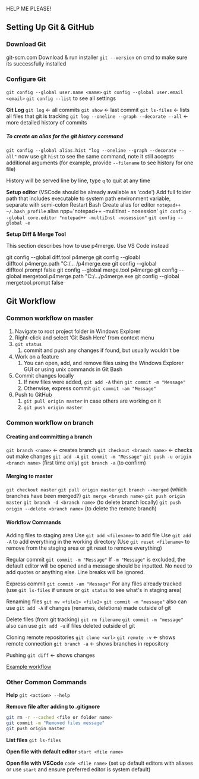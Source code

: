 HELP ME PLEASE!

## Setting Up Git & GitHub

### Download Git

git-scm.com
Download & run installer
`git --version` on cmd to make sure its successfully installed

### Configure Git

`git config --global user.name <name>` 
`git config --global user.email <email>`
`git config --list` to see all settings

**Git Log**
`git log` <- all commits
`git show` <- last commit 
`git ls-files` <- lists all files that git is tracking
`git log --oneline --graph --decorate --all` <-more detailed history of commits

##### To create an alias for the git history command
`git config --global alias.hist "log --oneline --graph --decorate --all"`
now use git `hist` to see the same command, note it still accepts additional arguments (for example, provide `--filename` to see history for one file)

History will be served line by line, type `q` to quit at any time

**Setup editor** (VSCode should be already available as 'code')
Add full folder path that includes executable to system path environment variable, separate with semi-colon
Restart Bash
Create alias for editor
`notepad++ ~/.bash_profile`
alias npp='notepad++ -mulitInst - nosession'
`git config --global core.editor "notepad++ -multiInst -nosession"`
`git config --global -e`

**Setup Diff & Merge Tool**

This section describes how to use p4merge. Use VS Code instead

git config --global diff.tool p4merge
git config --gloabl difftool.p4merge.path "C:/... /p4merge.exe
git config --global difftool.prompt false
git config --global merge.tool p4merge
git config --global mergetool.p4merge.path "C:/.../p4merge.exe
git config --global mergetool.prompt false

## Git Workflow

### Common workflow on master

1. Navigate to root project folder in Windows Explorer
2. Right-click and select 'Git Bash Here' from context menu
3. `git status`
   1. commit and push any changes if found, but usually wouldn't be
4. Work on a feature
   1. You can open, add, and remove files using the Windows Explorer GUI or using unix commands in Git Bash
5. Commit changes locally
   1. If new files were added, `git add -A` then `git commit -m "Message"`
   2. Otherwise, express commit `git commit -am "Message"`
6. Push to GitHub
   1. `git pull origin master` in case others are working on it
   2. `git push origin master` 

### Common workflow on branch

#### Creating and committing a branch

`git branch <name>` <- creates branch
`git checkout <branch name>` <- checks out 
make changes
`git add -A`
`git commit -m "Message"`
`git push -u origin <branch name>` (first time only)
`git branch -a` (to confirm)

#### Merging to master

`git checkout master`
`git pull origin master`
`git branch --merged` (which branches have been merged?)
`git merge <branch name>`
`git push origin master`
`git branch -d <branch name>` (to delete branch locally)
`git push origin --delete <branch name>` (to delete the remote branch)

#### Workflow Commands

Adding files to staging area
Use `git add <filename>` to add file
Use `git add -A` to add everything in the working directory
(Use `git reset <filename>` to remove from the staging area or git reset to remove everything)

Regular commit 
`git commit -m "Message"`
If `-m "Message"` is excluded, the default editor will be opened and a message should be inputted. No need to add quotes or anything else. Line breaks will be ignored.

Express commit
`git commit -am "Message"`
For any files already tracked (use `git ls-files` if unsure or `git status` to see what's in staging area)

Renaming files
`git mv <file1> <file2>`
`git commit -m "message"`
also can use `git add -A` if changes (renames, deletions) made outside of git

Delete files (from git tracking)
`git rm filename`
`git commit -m "message"`
also can use `git add -u` if files deleted outside of git

Cloning remote repositories
`git clone <url>`
`git remote -v` <- shows remote connection
`git branch -a` <- shows branches in repository

Pushing
`git diff` <- shows changes

[Example workflow](https://www.gun.io/blog/how-to-github-fork-branch-and-pull-request)

### Other Common Commands

**Help** `git <action> --help`

**Remove file after adding to .gitignore**

```bash
git rm -r --cached <file or folder name>
git commit -m "Removed files message"
git push origin master
```

**List files** `git ls-files`

**Open file with default editor** `start <file name>`

**Open file with VSCode** `code <file name>` (set up default editors with aliases or use `start` and ensure preferred editor is system default)


